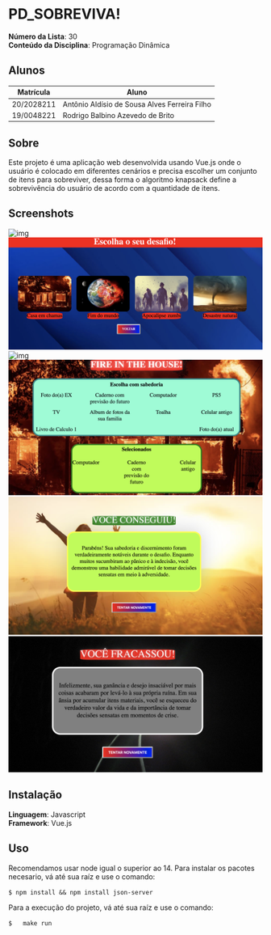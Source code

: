 # PD_SOBREVIVA!

**Número da Lista**: 30 <br>
**Conteúdo da Disciplina**: Programação Dinâmica <br>

## Alunos
|Matrícula | Aluno |
| -- | -- |
| 20/2028211  |  Antônio Aldísio de Sousa Alves Ferreira Filho |
| 19/0048221  |  Rodrigo Balbino Azevedo de Brito |

## Sobre

Este projeto é uma aplicação web desenvolvida usando Vue.js onde o usuário é colocado em diferentes cenários e precisa escolher um conjunto de itens para sobreviver, dessa forma o algoritmo knapsack define a sobrevivência do usuário de acordo com a quantidade de itens.

## Screenshots
![img](./src/assets/readme/tela_inicial.png)
![img](./src/assets/readme/tela_escolha.png)
![img](./src/assets/readme/exemplo_texto.png)
![img](./src/assets/readme/tela_escolhas.png)
![img](./src/assets/readme/final_sucesso.png)
![img](./src/assets/readme/final_morte.png)



## Instalação
**Linguagem**: Javascript <br>
**Framework**: Vue.js <br>

## Uso

Recomendamos usar node igual o superior ao 14.
Para instalar os pacotes necesario, vá até sua raíz e use o comando:

```
$ npm install && npm install json-server
```

Para a execução do projeto, vá até sua raíz e use o comando:
```
$   make run
```
